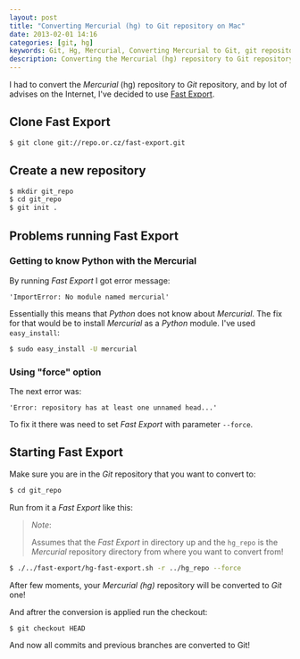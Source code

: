 ```yaml
---
layout: post
title: "Converting Mercurial (hg) to Git repository on Mac"
date: 2013-02-01 14:16
categories: [git, hg]
keywords: Git, Hg, Mercurial, Converting Mercurial to Git, git repository, hg repository.
description: Converting the Mercurial (hg) repository to Git repository with Fast Export on Mac.
---
```


I had to convert the _Mercurial_ (hg) repository to _Git_ repository, and by lot of advises
on the Internet, I've decided to use [Fast Export](http://repo.or.cz/w/fast-export.git).

## Clone Fast Export

```bash
$ git clone git://repo.or.cz/fast-export.git
```

## Create a new repository

```bash
$ mkdir git_repo
$ cd git_repo
$ git init .
```

## Problems running Fast Export

### Getting to know Python with the Mercurial

By running _Fast Export_ I got error message:

```
'ImportError: No module named mercurial'
```

Essentially this means that _Python_ does not know about _Mercurial_.
The fix for that would be to install _Mercurial_ as a _Python_ module. I've used `easy_install`:

```bash
$ sudo easy_install -U mercurial
```

### Using "force" option

The next error was:

```
'Error: repository has at least one unnamed head...'
```

To fix it there was need to set _Fast Export_ with parameter `--force`.

## Starting Fast Export

Make sure you are in the _Git_ repository that you want to convert to:

```bash
$ cd git_repo
```

Run from it a _Fast Export_ like this:

> *Note*:
>
> Assumes that the _Fast Export_ in directory up and the `hg_repo` is the _Mercurial_
> repository directory from where you want to convert from!

```bash
$ ./../fast-export/hg-fast-export.sh -r ../hg_repo --force
```

After few moments, your _Mercurial (hg)_ repository will be converted to _Git_ one!

And aftrer the conversion is applied run the checkout:

```bash
$ git checkout HEAD
```

And now all commits and previous branches are converted to Git!
